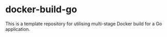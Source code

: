 # docker-build-go

This is a template repository for utilising multi-stage Docker build for a Go application.